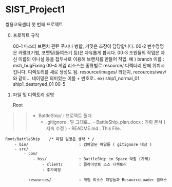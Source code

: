 # SIST_Project1
쌍용교육센터 첫 번째 프로젝트 

00. 프로젝트 규칙

	00-1
		마스터 브랜치 관련 푸시나 병합, 커밋은 조장이 담당합니다.
	00-2
		변수명명은 카멜표기법, 포맷팅(들여쓰기 등)은 자유롭게 합시다.
	00-3
		조원들의 작업은 자신 이름의 이니셜 등을 접두사로 이용해 브랜치를 만들어 작업.
		예 ) branch 이름 :  msh_bugFixing
	00-4
		게임 리소스는 종류별로 resource/ 디렉터리 안에 위치시킵니다. 
		디렉토리를 새로 생성도 됨.
		resource/images/ 라던지, recources/wav/ 와 같이...
		네이밍은 의미있는 이름 + 번호로..
		ex)  ship1_normal_01
		     ship1_destoryed_01 
	00-5


01. 파일 및 디렉토리 설명

	Root
>>- BattleShip/ 				: 프로젝트 폴더
>>		- .gitignore				: 말 그대로...
		- BattleShip_plan.docx 		: 기획 문서 ( 지속 수정 )
		- README.md 				: This File.

	Root/BattleShip    /* 파일 설명은 생략 * /
		- bin/						: 컴파일된 파일들 ( gitignore 대상 )
		- src/
			- com/	
				- bss/				: BattleShip in Space 약칭 (가제)
					- client/		: 클라이언트 소스 디렉토리
					- 추가예정

			- resources/			: 게임 리소스 파일들과 ResourceLoader 클래스 


